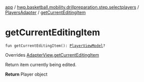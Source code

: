 [app](../../index.md) / [hwp.basketball.mobility.drillpreparation.step.selectplayers](../index.md) / [PlayersAdapter](index.md) / [getCurrentEditingItem](.)

# getCurrentEditingItem

`fun getCurrentEditingItem(): `[`PlayerViewModel`](../../hwp.basketball.mobility.entitiy.player/-player-view-model/index.md)`?`

Overrides [AdapterView.getCurrentEditingItem](../-players-contract/-adapter-view/get-current-editing-item.md)

Return item currently being edited.

**Return**
Player object

